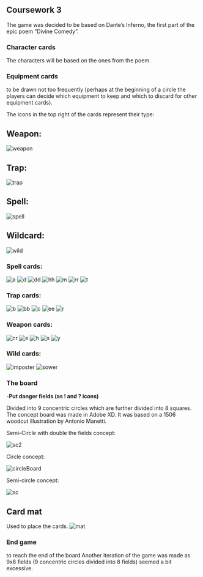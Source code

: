 ## Coursework 3

The game was decided to be based on Dante’s Inferno, the first part of the epic poem “Divine Comedy”. 

### Character cards
The characters will be based on the ones from the poem.

### Equipment cards
to be drawn not too frequently (perhaps at the beginning of a circle the players can decide which equipment to keep and which to discard for other equipment cards).

The icons in the top right of the cards represent their type:

**Weapon:**
---
![weapon](/img/weaponIcon.png)

**Trap:**
---
![trap](/img/trapIcon.png)

**Spell:**
---
![spell](/img/spellIcon.png)

**Wildcard:**
---
![wild](/img/wild.png)

### Spell cards:
![a](/img/arrow.png)
![d](/img/demo.png)
![dd](/img/doppler.png)
![hh](/img/hell.png)
![m](/img/magidem.png)
![rr](/img/revive.png)
![t](/img/time.png)

### Trap cards:
![b](/img/bgl.png)
![bb](/img/block.png)
![c](/img/cf.png)
![ee](/img/eye.png)
![r](/img/reflect.png)

### Weapon cards:
![cr](/img/cad.png)
![e](/img/extendedArm.png)
![h](/img/halberd.png)
![s](/img/scythe.png)
![y](/img/yamato.png)

### Wild cards:
![imposter](/img/imposter.png)
![sower](/img/sower.png)

### The board

-**Put danger fields (as ! and ? icons)**

Divided into 9 concentric circles which are further divided into 8 squares. The concept board was made in Adobe XD. It was based on a 1506 woodcut illustration by Antonio Manetti.

Semi-Circle with double the fields concept:

![sc2](/img/semiCircle2.png)

Circle concept:

![circleBoard](/img/InfernoBoard1.png)

Semi-circle concept:

![sc](/img/semiCircle.png)

## Card mat
Used to place the cards.
![mat](/img/mat.png)

### End game
to reach the end of the board
Another iteration of the game was made as 9x8 fields (9 concentric circles divided into 8 fields) seemed a bit excessive.
